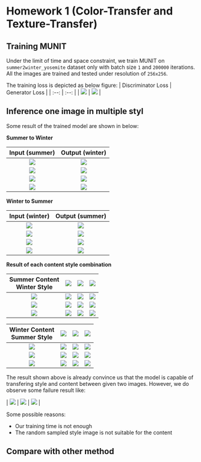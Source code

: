 # Homework 1 (Color-Transfer and Texture-Transfer)


## Training MUNIT
Under the limit of time and space constraint, we train MUNIT on `summer2winter_yosemite`  dataset only with batch size `1` and `200000` iterations. All the images are trained and tested under resolution of `256x256`.

The training loss is depicted as below figure:
| Discriminator Loss | Generator Loss |
| :--: | :--: |
| ![](demo/Dloss.png) | ![](demo/Gloss.png) |


## Inference one image in multiple styl
Some result of the trained model are shown in below:

**Summer to Winter**

| Input (summer) | Output (winter) |
| :------------: | :-------------: |
| ![](demo/s2w/i1.jpg) | ![](demo/s2w/o1.jpg) |
| ![](demo/s2w/i2.jpg) | ![](demo/s2w/o2.jpg) |
| ![](demo/s2w/i3.jpg) | ![](demo/s2w/o3.jpg) |
| ![](demo/s2w/i4.jpg) | ![](demo/s2w/o4.jpg) |


**Winter to Summer**

| Input (winter) | Output (summer) |
| :------------: | :-------------: |
| ![](demo/w2s/i1.jpg) | ![](demo/w2s/o1.jpg) |
| ![](demo/w2s/i2.jpg) | ![](demo/w2s/o2.jpg) |
| ![](demo/w2s/i3.jpg) | ![](demo/w2s/o3.jpg) |
| ![](demo/w2s/i4.jpg) | ![](demo/w2s/o4.jpg) |


**Result of each content style combination**

| Summer Content <br> Winter Style | ![](demo/grid1/w1.jpg) | ![](demo/grid1/w2.jpg) | ![](demo/grid1/w3.jpg) |
| :------------: | :-------------: | :------------: | :-------------: |
| ![](demo/grid1/s1.jpg) | ![](demo/grid1/sw11.jpg) | ![](demo/grid1/sw12.jpg) | ![](demo/grid1/sw13.jpg) |
| ![](demo/grid1/s2.jpg) | ![](demo/grid1/sw21.jpg) | ![](demo/grid1/sw22.jpg) | ![](demo/grid1/sw23.jpg) |
| ![](demo/grid1/s3.jpg) | ![](demo/grid1/sw31.jpg) | ![](demo/grid1/sw32.jpg) | ![](demo/grid1/sw33.jpg) |

| Winter Content <br> Summer Style | ![](demo/grid1/s1.jpg) | ![](demo/grid1/s2.jpg) | ![](demo/grid1/s3.jpg) |
| :------------: | :-------------: | :------------: | :-------------: |
| ![](demo/grid1/w1.jpg) | ![](demo/grid1/ws11.jpg) | ![](demo/grid1/ws12.jpg) | ![](demo/grid1/ws13.jpg) |
| ![](demo/grid1/w2.jpg) | ![](demo/grid1/ws21.jpg) | ![](demo/grid1/ws22.jpg) | ![](demo/grid1/ws23.jpg) |
| ![](demo/grid1/w3.jpg) | ![](demo/grid1/ws31.jpg) | ![](demo/grid1/ws32.jpg) | ![](demo/grid1/ws33.jpg) |


The result shown above is already convince us that the model is capable of transfering style and content between given two images. However, we do observe some failure result like:

| ![](demo/failure/f1.jpg) | ![](demo/failure/f2.jpg) | ![](demo/failure/f3.jpg) |

Some possible reasons:
- Our training time is not enough
- The random sampled style image is not suitable for the content


## Compare with other method

